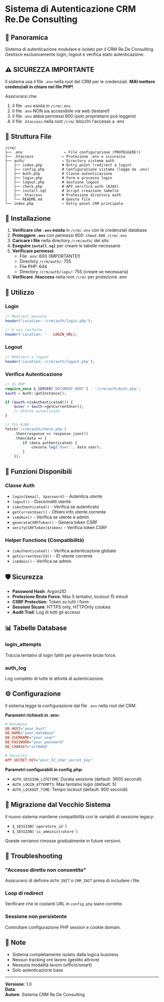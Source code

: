# Sistema di Autenticazione CRM Re.De Consulting

## 🔐 Panoramica

Sistema di autenticazione modulare e isolato per il CRM Re.De Consulting.
Gestisce esclusivamente login, logout e verifica stato autenticazione.

## ⚠️ SICUREZZA IMPORTANTE

Il sistema usa il file `.env` nella root del CRM per le credenziali.
**MAI mettere credenziali in chiaro nei file PHP!**

Assicurarsi che:
1. Il file `.env` esista in `/crm/.env`
2. Il file `.env` NON sia accessibile via web (testare!)
3. Il file `.env` abbia permessi 600 (solo proprietario può leggere)
4. Il file `.htaccess` nella root `/crm/` blocchi l'accesso a .env

## 📁 Struttura File

```
/crm/
├── .env                   ← File configurazione (PROTEGGERE!)
├── .htaccess             ← Protezione .env e sicurezza
├── auth/                 ← Directory sistema auth
│   ├── index.php         # Entry point (redirect a login)
│   ├── config.php        # Configurazione sistema (legge da .env)
│   ├── Auth.php          # Classe autenticazione
│   ├── login.php         # Form e processo login
│   ├── logout.php        # Gestione logout
│   ├── check.php         # API verifica auth (AJAX)
│   ├── install.sql       # Script creazione tabelle
│   ├── .htaccess         # Protezione directory auth
│   └── README.md         # Questo file
└── index.php             ← Entry point CRM principale
```

## 🚀 Installazione

1. **Verificare che `.env` esista** in `/crm/.env` con le credenziali database
2. **Proteggere `.env`** con permessi 600: `chmod 600 /crm/.env`
3. **Caricare i file** nella directory `/crm/auth/` del sito
4. **Eseguire `install.sql`** per creare le tabelle necessarie
5. **Verificare permessi**:
   - File `.env`: 600 (IMPORTANTE!)
   - Directory `/crm/auth/`: 755
   - File PHP: 644
   - Directory `/crm/auth/logs/`: 755 (creare se necessaria)
6. **Verificare .htaccess** nella root `/crm/` per protezione .env

## 🔧 Utilizzo

### Login
```php
// Redirect manuale
header('Location: /crm/auth/login.php');

// O usa costante
header('Location: ' . LOGIN_URL);
```

### Logout
```php
// Redirect a logout
header('Location: /crm/auth/logout.php');
```

### Verifica Autenticazione
```php
// In PHP
require_once $_SERVER['DOCUMENT_ROOT'] . '/crm/auth/Auth.php';
$auth = Auth::getInstance();

if ($auth->isAuthenticated()) {
    $user = $auth->getCurrentUser();
    // Utente autenticato
}

// Via AJAX
fetch('/crm/auth/check.php')
    .then(response => response.json())
    .then(data => {
        if (data.authenticated) {
            console.log('User:', data.user);
        }
    });
```

## 🔑 Funzioni Disponibili

### Classe Auth

- `login($email, $password)` - Autentica utente
- `logout()` - Disconnetti utente
- `isAuthenticated()` - Verifica se autenticato
- `getCurrentUser()` - Ottieni info utente corrente
- `isAdmin()` - Verifica se utente è admin
- `generateCSRFToken()` - Genera token CSRF
- `verifyCSRFToken($token)` - Verifica token CSRF

### Helper Functions (Compatibilità)

- `isAuthenticated()` - Verifica autenticazione globale
- `getCurrentUserId()` - ID utente corrente
- `isAdmin()` - Verifica se admin

## 🛡️ Sicurezza

- **Password Hash**: Argon2ID
- **Protezione Brute Force**: Max 5 tentativi, lockout 15 minuti
- **CSRF Protection**: Token su tutti i form
- **Sessioni Sicure**: HTTPS only, HTTPOnly cookies
- **Audit Trail**: Log di tutti gli accessi

## 📊 Tabelle Database

### login_attempts
Traccia tentativi di login falliti per prevenire brute force.

### auth_log
Log completo di tutte le attività di autenticazione.

## ⚙️ Configurazione

Il sistema legge la configurazione dal file `.env` nella root del CRM.

**Parametri richiesti in .env:**
```ini
# Database
DB_HOST="your_host"
DB_NAME="your_database"
DB_USERNAME="your_user"
DB_PASSWORD="your_password"
DB_CHARSET="utf8mb4"

# Security
APP_SECRET_KEY="your_32_char_secret_key"
```

**Parametri configurabili in config.php:**
- `AUTH_SESSION_LIFETIME`: Durata sessione (default: 3600 secondi)
- `AUTH_LOGIN_ATTEMPTS`: Max tentativi login (default: 5)
- `AUTH_LOCKOUT_TIME`: Tempo lockout (default: 900 secondi)

## 🔄 Migrazione dal Vecchio Sistema

Il nuovo sistema mantiene compatibilità con le variabili di sessione legacy:
- `$_SESSION['operatore_id']`
- `$_SESSION['is_amministratore']`

Queste verranno rimosse gradualmente in future versioni.

## 🐛 Troubleshooting

### "Accesso diretto non consentito"
Assicurarsi di definire `AUTH_INIT` o `CRM_INIT` prima di includere i file.

### Loop di redirect
Verificare che le costanti URL in `config.php` siano corrette.

### Sessione non persistente
Controllare configurazione PHP session e cookie domain.

## 📝 Note

- Sistema completamente isolato dalla logica business
- Nessun tracking ore lavoro (gestito altrove)
- Nessuna modalità lavoro (ufficio/smart)
- Solo autenticazione base

---

**Versione**: 1.0  
**Data**: <?= date('Y-m-d') ?>  
**Autore**: Sistema CRM Re.De Consulting